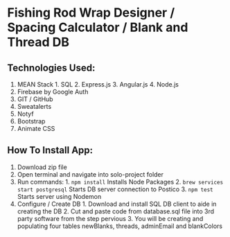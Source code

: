 # Fishing Rod Wrap Designer / Spacing Calculator / Blank and Thread DB

## Technologies Used:
  1. MEAN Stack
    1. SQL
    2. Express.js
    3. Angular.js
    4. Node.js
  2. Firebase by Google Auth
  3. GIT / GitHub
  4. Sweatalerts
  5. Notyf
  6. Bootstrap
  7. Animate CSS

## How To Install App:
  1. Download zip file
  2. Open terminal and navigate into solo-project folder
  3. Run commands:
    1. ``` npm install ``` Installs Node Packages
    2. ``` brew services start postgresql ``` Starts DB server connection to Postico
    3. ``` npm test ``` Starts server using Nodemon
  4. Configure / Create DB
    1. Download and install SQL DB client to aide in creating the DB
    2. Cut and paste code from database.sql file into 3rd party software from the step pervious
    3. You will be creating and populating four tables newBlanks, threads, adminEmail and blankColors
